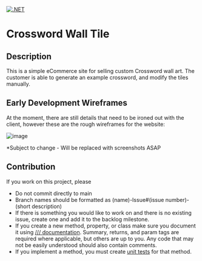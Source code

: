 [![.NET](https://github.com/eskelProgramming/CrosswordWallTile/actions/workflows/dotnet.yml/badge.svg)](https://github.com/eskelProgramming/CrosswordWallTile/actions/workflows/dotnet.yml)

# Crossword Wall Tile

## Description
This is a simple eCommerce site for selling custom Crossword wall art. The customer is able to generate an example crossword, and modify the tiles manually. 

## Early Development Wireframes
At the moment, there are still details that need to be ironed out with the client, however these are the rough wireframes for the website:

![image](https://github.com/user-attachments/assets/e0c5d415-5fdb-4c9c-b718-c198604acb68)

*Subject to change - Will be replaced with screenshots ASAP


## Contribution
If you work on this project, please
- Do not commit directly to main
- Branch names should be formatted as (name)-Issue#(issue number)-(short description)
- If there is something you would like to work on and there is no existing issue, create one and add it to the backlog milestone.
- If you create a new method, property, or class make sure you document it using [/// documentation](https://learn.microsoft.com/en-us/dotnet/csharp/language-reference/language-specification/documentation-comments). Summary, returns, and param tags are required where applicable, but others are up to you. Any code that may not be easily understood should also contain comments. 
- If you implement a method, you must create [unit tests](https://learn.microsoft.com/en-us/dotnet/core/testing/unit-testing-with-mstest) for that method.
